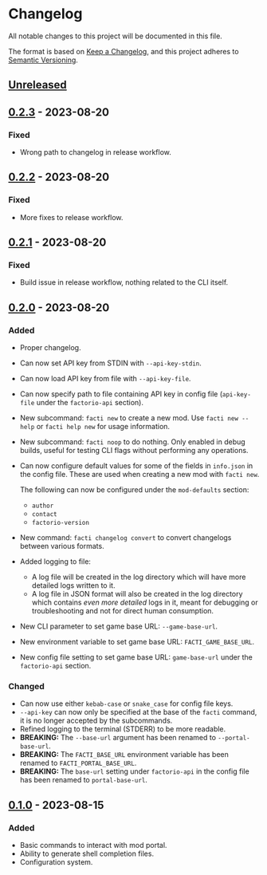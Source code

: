 # Changelog

All notable changes to this project will be documented in this file.

The format is based on [Keep a Changelog](https://keepachangelog.com/en/1.0.0/),
and this project adheres to [Semantic Versioning](https://semver.org/spec/v2.0.0.html).

## [Unreleased]

## [0.2.3] - 2023-08-20

### Fixed

 - Wrong path to changelog in release workflow.

## [0.2.2] - 2023-08-20

### Fixed

 - More fixes to release workflow.

## [0.2.1] - 2023-08-20

### Fixed

 - Build issue in release workflow, nothing related to the CLI itself.

## [0.2.0] - 2023-08-20

### Added

 - Proper changelog.
 - Can now set API key from STDIN with `--api-key-stdin`.
 - Can now load API key from file with `--api-key-file`.
 - Can now specify path to file containing API key in config file
   (`api-key-file` under the `factorio-api` section).
 - New subcommand: `facti new` to create a new mod.
   Use `facti new --help` or `facti help new` for usage information.
 - New subcommand: `facti noop` to do nothing.
   Only enabled in debug builds, useful for testing CLI flags without performing
   any operations.
 - Can now configure default values for some of the fields in `info.json` in
   the config file. These are used when creating a new mod with `facti new`.

   The following can now be configured under the `mod-defaults` section:
    * `author`
    * `contact`
    * `factorio-version`
 - New command: `facti changelog convert` to convert changelogs between various
   formats.
 - Added logging to file:
    - A log file will be created in the log directory which will have more
      detailed logs written to it.
    - A log file in JSON format will also be created in the log directory which
      contains *even more detailed* logs in it, meant for debugging or
      troubleshooting and not for direct human consumption.
 - New CLI parameter to set game base URL: `--game-base-url`.
 - New environment variable to set game base URL: `FACTI_GAME_BASE_URL`.
 - New config file setting to set game base URL: `game-base-url` under the
   `factorio-api` section.

### Changed

 - Can now use either `kebab-case` or `snake_case` for config file keys.
 - `--api-key` can now only be specified at the base of the `facti` command,
   it is no longer accepted by the subcommands.
 - Refined logging to the terminal (STDERR) to be more readable.
 - **BREAKING:** The `--base-url` argument has been renamed to `--portal-base-url`.
 - **BREAKING:** The `FACTI_BASE_URL` environment variable has been renamed
   to `FACTI_PORTAL_BASE_URL`.
 - **BREAKING:** The `base-url` setting under `factorio-api` in the config file
   has been renamed to `portal-base-url`.

## [0.1.0] - 2023-08-15

### Added

 - Basic commands to interact with mod portal.
 - Ability to generate shell completion files.
 - Configuration system.

[unreleased]: https://github.com/Sharparam/facti/compare/facti/v0.2.3...HEAD
[0.2.3]: https://github.com/Sharparam/facti/compare/cli/v0.2.2...facti/v0.2.3
[0.2.2]: https://github.com/Sharparam/facti/compare/cli/v0.2.1...cli/v0.2.2
[0.2.1]: https://github.com/Sharparam/facti/compare/cli/v0.2.0...cli/v0.2.1
[0.2.0]: https://github.com/Sharparam/facti/compare/cli/v0.1.0...cli/v0.2.0
[0.1.0]: https://github.com/Sharparam/facti/releases/tag/cli/v0.1.0
